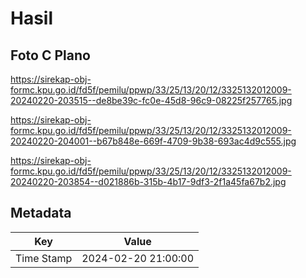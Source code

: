 # Hasil

## Foto C Plano

https://sirekap-obj-formc.kpu.go.id/fd5f/pemilu/ppwp/33/25/13/20/12/3325132012009-20240220-203515--de8be39c-fc0e-45d8-96c9-08225f257765.jpg

https://sirekap-obj-formc.kpu.go.id/fd5f/pemilu/ppwp/33/25/13/20/12/3325132012009-20240220-204001--b67b848e-669f-4709-9b38-693ac4d9c555.jpg

https://sirekap-obj-formc.kpu.go.id/fd5f/pemilu/ppwp/33/25/13/20/12/3325132012009-20240220-203854--d021886b-315b-4b17-9df3-2f1a45fa67b2.jpg


## Metadata

| Key        | Value               |
| ---------- | ------------------- |
| Time Stamp | 2024-02-20 21:00:00 |



